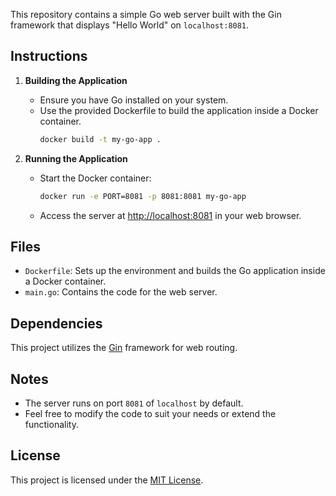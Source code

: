 
This repository contains a simple Go web server built with the Gin framework that displays "Hello World" on `localhost:8081`.

## Instructions

1. **Building the Application**
   - Ensure you have Go installed on your system.
   - Use the provided Dockerfile to build the application inside a Docker container.
     ```bash
     docker build -t my-go-app .
     ```

2. **Running the Application**
   - Start the Docker container:
     ```bash
     docker run -e PORT=8081 -p 8081:8081 my-go-app
     ```
   - Access the server at [http://localhost:8081](http://localhost:8081) in your web browser.

## Files

- `Dockerfile`: Sets up the environment and builds the Go application inside a Docker container.
- `main.go`: Contains the code for the web server.

## Dependencies
This project utilizes the [Gin](https://github.com/gin-gonic/gin) framework for web routing.

## Notes
- The server runs on port `8081` of `localhost` by default.
- Feel free to modify the code to suit your needs or extend the functionality.

## License
This project is licensed under the [MIT License](LICENSE).
